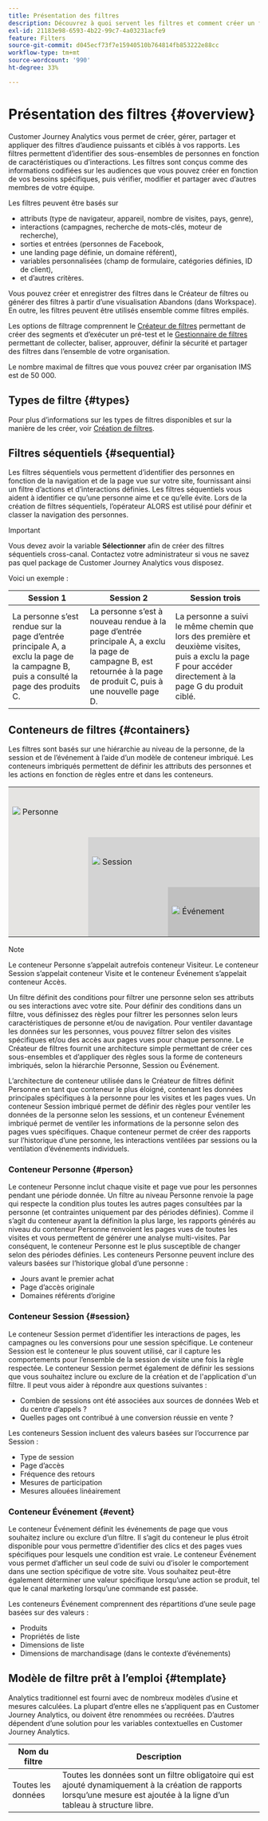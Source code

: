 ```yaml
---
title: Présentation des filtres
description: Découvrez à quoi servent les filtres et comment créer un filtre simple.
exl-id: 21183e98-6593-4b22-99c7-4a03231acfe9
feature: Filters
source-git-commit: d045ecf73f7e15940510b764814fb853222e88cc
workflow-type: tm+mt
source-wordcount: '990'
ht-degree: 33%

---
```



# Présentation des filtres {#overview}

Customer Journey Analytics vous permet de créer, gérer, partager et appliquer des filtres d’audience puissants et ciblés à vos rapports. Les filtres permettent d’identifier des sous-ensembles de personnes en fonction de caractéristiques ou d’interactions. Les filtres sont conçus comme des informations codifiées sur les audiences que vous pouvez créer en fonction de vos besoins spécifiques, puis vérifier, modifier et partager avec d’autres membres de votre équipe.

Les filtres peuvent être basés sur

- attributs (type de navigateur, appareil, nombre de visites, pays, genre),
- interactions (campagnes, recherche de mots-clés, moteur de recherche),
- sorties et entrées (personnes de Facebook,
- une landing page définie, un domaine référent),
- variables personnalisées (champ de formulaire, catégories définies, ID de client),
- et d’autres critères.

Vous pouvez créer et enregistrer des filtres dans le Créateur de filtres ou générer des filtres à partir d’une visualisation Abandons (dans Workspace). En outre, les filtres peuvent être utilisés ensemble comme filtres empilés.

Les options de filtrage comprennent le [Créateur de filtres](/help/components/filters/filter-builder.md) permettant de créer des segments et d’exécuter un pré-test et le [Gestionnaire de filtres](/help/components/filters/manage-filters.md) permettant de collecter, baliser, approuver, définir la sécurité et partager des filtres dans l’ensemble de votre organisation.

Le nombre maximal de filtres que vous pouvez créer par organisation IMS est de 50 000.

## Types de filtre {#types}

Pour plus d’informations sur les types de filtres disponibles et sur la manière de les créer, voir [Création de filtres](/help/components/filters/create-filters.md).

## Filtres séquentiels {#sequential}

Les filtres séquentiels vous permettent d’identifier des personnes en fonction de la navigation et de la page vue sur votre site, fournissant ainsi un filtre d’actions et d’interactions définies. Les filtres séquentiels vous aident à identifier ce qu’une personne aime et ce qu’elle évite. Lors de la création de filtres séquentiels, l’opérateur ALORS est utilisé pour définir et classer la navigation des personnes.

>[!IMPORTANT]
>
>Vous devez avoir la variable **Sélectionner** afin de créer des filtres séquentiels cross-canal. Contactez votre administrateur si vous ne savez pas quel package de Customer Journey Analytics vous disposez. &#x200B;

Voici un exemple :

| Session 1 | Session 2 | Session trois |
| --- | --- | --- |
| La personne s’est rendue sur la page d’entrée principale A, a exclu la page de la campagne B, puis a consulté la page des produits C. | La personne s’est à nouveau rendue à la page d’entrée principale A, a exclu la page de campagne B, est retournée à la page de produit C, puis à une nouvelle page D. | La personne a suivi le même chemin que lors des première et deuxième visites, puis a exclu la page F pour accéder directement à la page G du produit ciblé. |

## Conteneurs de filtres {#containers}

Les filtres sont basés sur une hiérarchie au niveau de la personne, de la session et de l’événement à l’aide d’un modèle de conteneur imbriqué. Les conteneurs imbriqués permettent de définir les attributs des personnes et les actions en fonction de règles entre et dans les conteneurs.


<table style="table-layout: fixed; border: none;">

<tr>
<td style="background-color: #E5E4E2;" colspan="3" width="200" height="100"><img src="https://spectrum.adobe.com/static/icons/workflow_18/Smock_User_18_N.svg"/> Personne</td>
</tr>

<tr>
<td style="background-color: #E5E4E2;" width="200"></td>
<td style="background-color: #D3D3D3;" colspan="2" width="200" height="100"><img src="https://spectrum.adobe.com/static/icons/workflow_18/Smock_Visit_18_N.svg"/> Session</td>
</tr>

<tr>
<td style="background-color: #E5E4E2;" width="200" height="100"></td>
<td style="background-color: #D3D3D3;" width="200" height="100"></td>
<td style="background-color: #C0C0C0;" width="200" height="100" colspan="1"><img src="https://spectrum.adobe.com/static/icons/workflow_18/Smock_Events_18_N.svg"/> Événement</td>
</tr>
</table>

>[!NOTE]
>Le conteneur Personne s’appelait autrefois conteneur Visiteur. Le conteneur Session s’appelait conteneur Visite et le conteneur Événement s’appelait conteneur Accès.

Un filtre définit des conditions pour filtrer une personne selon ses attributs ou ses interactions avec votre site. Pour définir des conditions dans un filtre, vous définissez des règles pour filtrer les personnes selon leurs caractéristiques de personne et/ou de navigation. Pour ventiler davantage les données sur les personnes, vous pouvez filtrer selon des visites spécifiques et/ou des accès aux pages vues pour chaque personne. Le Créateur de filtres fournit une architecture simple permettant de créer ces sous-ensembles et d’appliquer des règles sous la forme de conteneurs imbriqués, selon la hiérarchie Personne, Session ou Événement.

L’architecture de conteneur utilisée dans le Créateur de filtres définit Personne en tant que conteneur le plus éloigné, contenant les données principales spécifiques à la personne pour les visites et les pages vues. Un conteneur Session imbriqué permet de définir des règles pour ventiler les données de la personne selon les sessions, et un conteneur Événement imbriqué permet de ventiler les informations de la personne selon des pages vues spécifiques. Chaque conteneur permet de créer des rapports sur l’historique d’une personne, les interactions ventilées par sessions ou la ventilation d’événements individuels.

### Conteneur Personne {#person}

Le conteneur Personne inclut chaque visite et page vue pour les personnes pendant une période donnée. Un filtre au niveau Personne renvoie la page qui respecte la condition plus toutes les autres pages consultées par la personne (et contraintes uniquement par des périodes définies). Comme il s’agit du conteneur ayant la définition la plus large, les rapports générés au niveau du conteneur Personne renvoient les pages vues de toutes les visites et vous permettent de générer une analyse multi-visites. Par conséquent, le conteneur Personne est le plus susceptible de changer selon des périodes définies.
Les conteneurs Personne peuvent inclure des valeurs basées sur l’historique global d’une personne :

- Jours avant le premier achat
- Page d’accès originale
- Domaines référents d’origine

### Conteneur Session {#session}

Le conteneur Session permet d’identifier les interactions de pages, les campagnes ou les conversions pour une session spécifique. Le conteneur Session est le conteneur le plus souvent utilisé, car il capture les comportements pour l’ensemble de la session de visite une fois la règle respectée. Le conteneur Session permet également de définir les sessions que vous souhaitez inclure ou exclure de la création et de l&#39;application d&#39;un filtre. Il peut vous aider à répondre aux questions suivantes :

- Combien de sessions ont été associées aux sources de données Web et du centre d’appels ?
- Quelles pages ont contribué à une conversion réussie en vente ?

Les conteneurs Session incluent des valeurs basées sur l’occurrence par Session :

- Type de session
- Page d’accès
- Fréquence des retours
- Mesures de participation
- Mesures allouées linéairement

### Conteneur Événement {#event}

Le conteneur Événement définit les événements de page que vous souhaitez inclure ou exclure d’un filtre. Il s’agit du conteneur le plus étroit disponible pour vous permettre d’identifier des clics et des pages vues spécifiques pour lesquels une condition est vraie. Le conteneur Événement vous permet d’afficher un seul code de suivi ou d’isoler le comportement dans une section spécifique de votre site. Vous souhaitez peut-être également déterminer une valeur spécifique lorsqu’une action se produit, tel que le canal marketing lorsqu’une commande est passée.

Les conteneurs Événement comprennent des répartitions d’une seule page basées sur des valeurs :

- Produits
- Propriétés de liste
- Dimensions de liste
- Dimensions de marchandisage (dans le contexte d’événements)

## Modèle de filtre prêt à lʼemploi {#template}

Analytics traditionnel est fourni avec de nombreux modèles d’usine et mesures calculées. La plupart d’entre elles ne s’appliquent pas en Customer Journey Analytics, ou doivent être renommées ou recréées. D’autres dépendent d’une solution pour les variables contextuelles en Customer Journey Analytics.

| Nom du filtre | Description |
| --- | --- |
| Toutes les données | Toutes les données sont un filtre obligatoire qui est ajouté dynamiquement à la création de rapports lorsqu’une mesure est ajoutée à la ligne d’un tableau à structure libre. |
